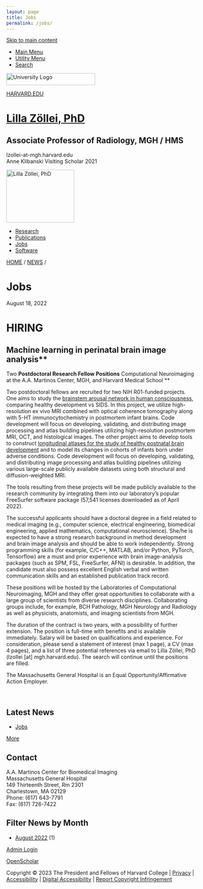 ```yaml
---
layout: page
title: Jobs
permalink: /jobs/
---
```



<a href="/lillazollei/jobs#main-content"
class="element-invisible element-focusable" tabindex="1">Skip to main
content</a>

-   <a href="/lillazollei/jobs#" data-target="#block-os-primary-menu"><span
    class="icon-menu" aria-hidden="true"></span><span class="move">Main
    Menu</span></a>
-   <a href="/lillazollei/jobs#"
    data-target="#block-os-quick-links, #block-os-secondary-menu, #header .os-custom-menu"><span
    class="icon-plus" aria-hidden="true"></span><span class="move">Utility
    Menu</span></a>
-   <a href="/lillazollei/jobs#"
    data-target="#block-os-search-db-site-search, #block-boxes-solr-search-box"><span
    class="icon-search3" aria-hidden="true"></span><span
    class="move">Search</span></a>

[<img
src="https://scholar.harvard.edu/profiles/openscholar/themes/hwpi_basetheme/images/harvard-logo.png"
width="235" height="32" alt="University Logo" />](http://www.harvard.edu/)

[HARVARD.EDU](http://www.harvard.edu/)

# [Lilla Zöllei, PhD](/lillazollei)

## Associate Professor of Radiology, MGH / HMS

lzollei-at-mgh.harvard.edu  
Anne Klibanski Visiting Scholar 2021  

[<img
src="https://scholar.harvard.edu/files/lillazollei/files/lillazollei.cr_.sm2_.jpg?m=1559666976"
width="180" height="140" alt="Lilla Zöllei, PhD" />](/lillazollei)

-   [Research](/lillazollei/research)
-   [Publications](/lillazollei/publications "Publications")
-   <a href="/lillazollei/jobs" class="active" title="Jobs">Jobs</a>
-   [Software](/lillazollei/software)

[HOME](/lillazollei) / [NEWS](/lillazollei/news) /

<span id="main-content"></span>

# Jobs

<span class="date-display-single">August 18, 2022</span>
# HIRING
## Machine learning in perinatal brain image analysis**

Two **Postdoctoral Research Fellow Positions**
Computational Neuroimaging at the A.A. Martinos Center, MGH, and Harvard
Medical School \*\*

Two postdoctoral fellows are recruited for two NIH R01-funded projects.
One aims to study the <u>brainstem arousal network in human
consciousness</u>, comparing healthy development vs SIDS. In this
project, we utilize high-resolution ex vivo MRI combined with optical
coherence tomography along with 5-HT immunocytochemistry in postmortem
infant brains. Code development will focus on developing, validating,
and distributing image processing and atlas building pipelines utilizing
high-resolution postmortem MRI, OCT, and histological images. The
other project aims to develop tools to construct <u>longitudinal atlases
for the study of healthy postnatal brain development</u> and to model
its changes in cohorts of infants born under adverse conditions. Code
development will focus on developing, validating, and distributing image
processing and atlas building pipelines utilizing various large-scale
publicly available datasets using both structural and diffusion-weighted
MRI.

The tools resulting from these projects will be made publicly available
to the research community by integrating them into our laboratory’s
popular FreeSurfer software package (57,541 licenses downloaded as of
April 2022).

The successful applicants should have a doctoral degree in a field
related to medical imaging (e.g., computer science, electrical
engineering, biomedical engineering, applied mathematics, computational
neuroscience). She/he is expected to have a strong research background
in method development and brain image analysis and should be able to
work independently. Strong programming skills (for example, C/C++,
MATLAB, and/or Python, PyTorch, Tensorflow) are a must and prior
experience with brain image-analysis packages (such as SPM, FSL,
FreeSurfer, AFNI) is desirable. In addition, the candidate must also
possess excellent English verbal and written communication skills and an
established publication track record.

These positions will be hosted by the Laboratories of Computational
Neuroimaging, MGH and they offer great opportunities to collaborate with
a large group of scientists from diverse research disciplines.
Collaborating groups include, for example, BCH Pathology, MGH Neurology
and Radiology as well as physicists, anatomists, and imaging scientists
from MGH.

The duration of the contract is two years, with a possibility of further
extension. The position is full-time with benefits and is available
immediately. Salary will be based on qualifications and experience. For
consideration, please send a statement of interest (max 1 page), a CV
(max 4 pages), and a list of three potential references via email to
Lilla Zöllei, PhD (lzollei \[at\] mgh.harvard.edu). The search will
continue until the positions are filled.

The Massachusetts General Hospital is an Equal Opportunity/Affirmative
Action Employer.

 

## Latest News

-   <a href="/lillazollei/jobs" class="active" target="_top">Jobs</a>

<a href="/lillazollei/news" class="more-link">More</a>

## Contact

A.A. Martinos Center for Biomedical Imaging  
Massachusetts General Hospital  
149 Thirteenth Street, Rm 2301  
Charlestown, MA 02129  
Phone: (617) 643-7791  
Fax: (617) 726-7422

## Filter News by Month

-   [August 2022](/lillazollei/news/archive/2022-08) (1)

<span class="addthis_button_facebook"></span><span class="addthis_button_twitter"></span><span class="addthis_button_email"></span><span class="addthis_button_linkedin"></span><span class="addthis_button_google_plusone"></span>

<a href="/user?destination=node/677381%3Fadmin_panel%3D1%26login%3D1"
class="footer-login">Admin Login</a>

[OpenScholar](https://theopenscholar.com)

<span class="harvard-copyright">Copyright © 2023 The President and
Fellows of Harvard College</span> |
[Privacy](https://hwp.harvard.edu/privacy-policy) |
[Accessibility](https://accessibility.harvard.edu/) | [Digital
Accessibility](https://accessibility.huit.harvard.edu/digital-accessibility-policy)
| [Report Copyright
Infringement](https://www.harvard.edu/copyright-issue/)
